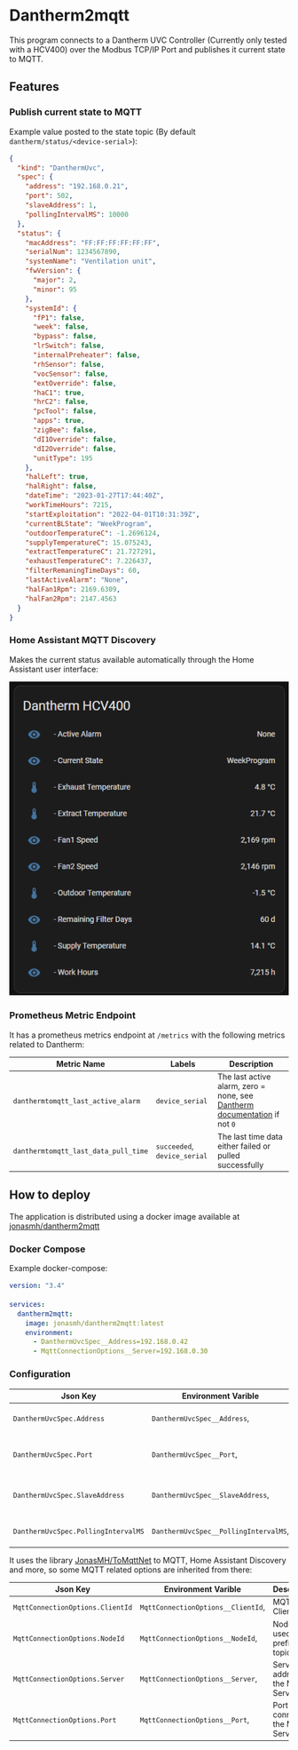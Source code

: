# Dantherm2mqtt

This program connects to a Dantherm UVC Controller (Currently only tested with a HCV400) over the Modbus TCP/IP Port and publishes it current state to MQTT.

## Features

### Publish current state to MQTT

Example value posted to the state topic (By default `dantherm/status/<device-serial>`):

```json
{
  "kind": "DanthermUvc",
  "spec": {
    "address": "192.168.0.21",
    "port": 502,
    "slaveAddress": 1,
    "pollingIntervalMS": 10000
  },
  "status": {
    "macAddress": "FF:FF:FF:FF:FF:FF",
    "serialNum": 1234567890,
    "systemName": "Ventilation unit",
    "fwVersion": {
      "major": 2,
      "minor": 95
    },
    "systemId": {
      "fP1": false,
      "week": false,
      "bypass": false,
      "lrSwitch": false,
      "internalPreheater": false,
      "rhSensor": false,
      "vocSensor": false,
      "extOverride": false,
      "haC1": true,
      "hrC2": false,
      "pcTool": false,
      "apps": true,
      "zigBee": false,
      "dI1Override": false,
      "dI2Override": false,
      "unitType": 195
    },
    "halLeft": true,
    "halRight": false,
    "dateTime": "2023-01-27T17:44:40Z",
    "workTimeHours": 7215,
    "startExploitation": "2022-04-01T10:31:39Z",
    "currentBLState": "WeekProgram",
    "outdoorTemperatureC": -1.2696124,
    "supplyTemperatureC": 15.075243,
    "extractTemperatureC": 21.727291,
    "exhaustTemperatureC": 7.226437,
    "filterRemaningTimeDays": 60,
    "lastActiveAlarm": "None",
    "halFan1Rpm": 2169.6309,
    "halFan2Rpm": 2147.4563
  }
}
```

### Home Assistant MQTT Discovery

Makes the current status available automatically through the Home Assistant user interface:

![Home Assistant View](./docs/img/example-home-assistant-view.png)

### Prometheus Metric Endpoint

It has a prometheus metrics endpoint at `/metrics` with the following metrics related to Dantherm:

| Metric Name                          | Labels                       | Description                                                                                                                               |
| ------------------------------------ | ---------------------------- | ----------------------------------------------------------------------------------------------------------------------------------------- |
| `danthermtomqtt_last_active_alarm`   | `device_serial`              | The last active alarm, zero = none, see [Dantherm documentation](docs/Dantherm%20UVC%20Controller%20-%20Modbus%20TCP%20IP.pdf) if not `0` |
| `danthermtomqtt_last_data_pull_time` | `succeeded`, `device_serial` | The last time data either failed or pulled successfully                                                                                   |

## How to deploy

The application is distributed using a docker image available at [jonasmh/dantherm2mqtt](https://hub.docker.com/r/jonasmh/dantherm2mqtt)

### Docker Compose

Example docker-compose:

```yaml
version: "3.4"

services:
  dantherm2mqtt:
    image: jonasmh/dantherm2mqtt:latest
    environment:
      - DanthermUvcSpec__Address=192.168.0.42
      - MqttConnectionOptions__Server=192.168.0.30
```

### Configuration

| Json Key                            | Environment Varible                   | Description                         | Example        | Default       |
| ----------------------------------- | ------------------------------------- | ----------------------------------- | -------------- | ------------- |
| `DanthermUvcSpec.Address`           | `DanthermUvcSpec__Address`,           | IP of the UVC Controller            | `192.168.1.42` | `null`        |
| `DanthermUvcSpec.Port`              | `DanthermUvcSpec__Port`,              | Modbus port on the UVC Controller   | `502`          | `502`         |
| `DanthermUvcSpec.SlaveAddress`      | `DanthermUvcSpec__SlaveAddress`,      | Slave address of the UVC Controller | `1`            | `1`           |
| `DanthermUvcSpec.PollingIntervalMS` | `DanthermUvcSpec__PollingIntervalMS`, | Polling interval in ms              | `30000`        | `30000` (30s) |

It uses the library [JonasMH/ToMqttNet](https://github.com/JonasMH/ToMqttNet) to MQTT, Home Assistant Discovery and more, so some MQTT related options are inherited from there:

| Json Key                         | Environment Varible                | Description                             | Example          | Default          |
| -------------------------------- | ---------------------------------- | --------------------------------------- | ---------------- | ---------------- |
| `MqttConnectionOptions.ClientId` | `MqttConnectionOptions__ClientId`, | MQTT Client ID                          | `danthermtomqtt` | `danthermtomqtt` |
| `MqttConnectionOptions.NodeId`   | `MqttConnectionOptions__NodeId`,   | Node id, used as prefix for topics      | `dantherm`       | `dantherm`       |
| `MqttConnectionOptions.Server`   | `MqttConnectionOptions__Server`,   | Server address of the MQTT Server       | `192.168.1.42`   | `mosquitto`      |
| `MqttConnectionOptions.Port`     | `MqttConnectionOptions__Port`,     | Port to connect to the MQTT Server with | `1883`           | `1883` (10s)     |
